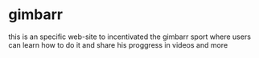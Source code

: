 # gimbarr

this is an specific web-site to incentivated the gimbarr sport where users can learn how to do it and share his proggress in videos and more
